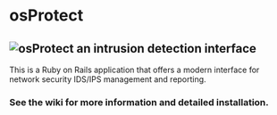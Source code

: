 # osProtect

## ![osProtect](http://www.clone-systems.com/images/intrusion-detection-web-interface-open-source.png) an intrusion detection interface   

This is a Ruby on Rails application that offers a modern interface for network security IDS/IPS management and reporting.

### See the wiki for more information and detailed installation.
